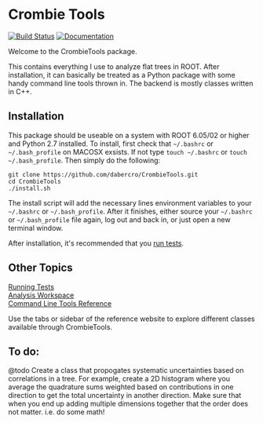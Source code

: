# Crombie Tools

[![Build Status](https://travis-ci.org/dabercro/CrombieTools.svg?branch=master)](https://travis-ci.org/dabercro/CrombieTools)
[![Documentation](https://codedocs.xyz/dabercro/CrombieTools.svg)](https://codedocs.xyz/dabercro/CrombieTools/)

Welcome to the CrombieTools package.

This contains everything I use to analyze flat trees in ROOT.
After installation, it can basically be treated as a Python package
with some handy command line tools thrown in.
The backend is mostly classes written in C++.

## Installation

This package should be useable on a system with ROOT 6.05/02 or higher and Python 2.7 installed.
To install, first check that `~/.bashrc` or `~/.bash_profile` on MACOSX exsists.
If not type `touch ~/.bashrc` or `touch ~/.bash_profile`.
Then simply do the following:

    git clone https://github.com/dabercro/CrombieTools.git
    cd CrombieTools
    ./install.sh

The install script will add the necessary lines environment variables to your `~/.bashrc` or `~/.bash_profile`.
After it finishes, either source your  `~/.bashrc` or `~/.bash_profile` file again,
log out and back in, or just open a new terminal window.

After installation, it's recommended that you [run tests](test/README.md).

## Other Topics

[Running Tests](test/README.md) <br>
[Analysis Workspace](templates/README.md) <br>
[Command Line Tools Reference](bin/README.md) <br>

Use the tabs or sidebar of the reference website to explore different
classes available through CrombieTools.

## To do:

@todo Create a class that propogates systematic uncertainties based on correlations in a tree.
      For example, create a 2D histogram where you average the quadrature sums weighted based
      on contributions in one direction to get the total uncertainty in another direction.
      Make sure that when you end up adding multiple dimensions together that the order does not matter.
      i.e. do some math!
